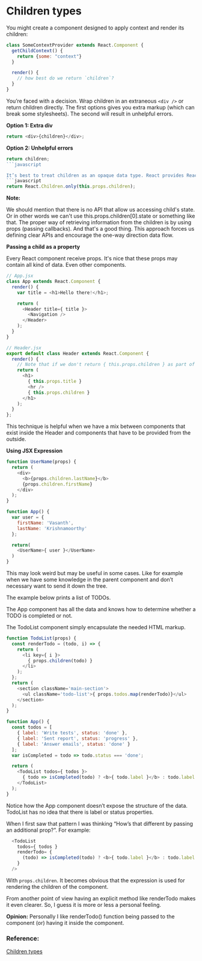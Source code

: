 # Children types

You might create a component designed to apply context and render its children:

```javascript
class SomeContextProvider extends React.Component {
  getChildContext() {
    return {some: "context"}
  }

  render() {
    // how best do we return `children`?
  }
}
```

You’re faced with a decision. Wrap children in an extraneous ``<div />`` or return children directly.
The first options gives you extra markup (which can break some stylesheets). The second will result in unhelpful errors.

**Option 1: Extra div**

```javascript
return <div>{children}</div>;
```

**Option 2: Unhelpful errors**
```javascript
return children;
```javascript

It’s best to treat children as an opaque data type. React provides React.Children for dealing with children appropriately.
```javascript
return React.Children.only(this.props.children);
```

**Note:**

We should mention that there is no API that allow us accessing child's state. Or in other words we can't use this.props.children[0].state or something like that.
The proper way of retrieving information from the children is by using props (passing callbacks).
And that's a good thing. This approach forces us defining clear APIs and encourage the one-way direction data flow.

**Passing a child as a property**

Every React component receive props. It's nice that these props may contain all kind of data. Even other components.

```javascript
// App.jsx
class App extends React.Component {
  render() {
    var title = <h1>Hello there!</h1>;

    return (
      <Header title={ title }>
        <Navigation />
      </Header>
    );
  }
}

// Header.jsx
export default class Header extends React.Component {
  render() {
    // Note that if we don't return { this.props.children } as part of the render method the <Navigation> component will not be rendered.
    return (
      <h1>
        { this.props.title }
        <hr />
        { this.props.children }
      </h1>
    );
  }
};
```
This technique is helpful when we have a mix between components that exist inside the Header and components that have to be provided from the outside.


**Using JSX Expression**

```javascript
function UserName(props) {
  return (
    <div>
      <b>{props.children.lastName}</b>
      {props.children.firstName}
    </div>
  );
}

function App() {
  var user = {
    firstName: 'Vasanth',
    lastName: 'Krishnamoorthy'
  };

  return(
    <UserName>{ user }</UserName>
  )
}
```

This may look weird but may be useful in some cases. Like for example when we have some knowledge in the parent component and don’t necessary want to send it down the tree.

The example below prints a list of TODOs.

The App component has all the data and knows how to determine whether a TODO is completed or not.

The TodoList component simply encapsulate the needed HTML markup.

```javascript
function TodoList(props) {
  const renderTodo = (todo, i) => {
    return (
      <li key={ i }>
        { props.children(todo) }
      </li>
    );
  };
  return (
    <section className='main-section'>
      <ul className='todo-list'>{ props.todos.map(renderTodo)}</ul>
    </section>
  );
}

function App() {
  const todos = [
    { label: 'Write tests', status: 'done' },
    { label: 'Sent report', status: 'progress' },
    { label: 'Answer emails', status: 'done' }
  ];
  var isCompleted = todo => todo.status === 'done';

  return (
    <TodoList todos={ todos }>
      { todo => isCompleted(todo) ? <b>{ todo.label }</b> : todo.label }
    </TodoList>
  );
}
```

Notice how the App component doesn’t expose the structure of the data. TodoList has no idea that there is label or status properties.

When I first saw that pattern I was thinking “How’s that different by passing an additional prop?”. For example:
```javascript
  <TodoList
    todos={ todos }
    renderTodo= {
      (todo) => isCompleted(todo) ? <b>{ todo.label }</b> : todo.label
    }
  />
```

With `props.children`. It becomes obvious that the expression is used for rendering the children of the component.

From another point of view having an explicit method like renderTodo makes it even clearer. So, I guess it is more or less a personal feeling.

**Opinion:** Personally I like renderTodo() function being passed to the component (or) having it inside the component.

### Reference:
[Children types](http://krasimirtsonev.com/blog/article/children-in-jsx)
